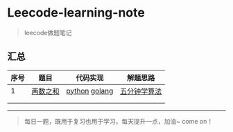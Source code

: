 # Leecode-learning-note
>leecode做题笔记

## 汇总

| 序号 | 题目 | 代码实现 | 解题思路 |
|-----| ---- | ------ | ------- |
| 1 | [两数之和](https://leetcode-cn.com/problems/two-sum/) | [python]() [golang]() | [五分钟学算法](https://www.cxyxiaowu.com/6840.html) |
|   |                                                      |                       |                                                   |
|   |                                                      |                       |                                                   |

---
>每日一题，既用于复习也用于学习，每天提升一点，加油~ come on！
